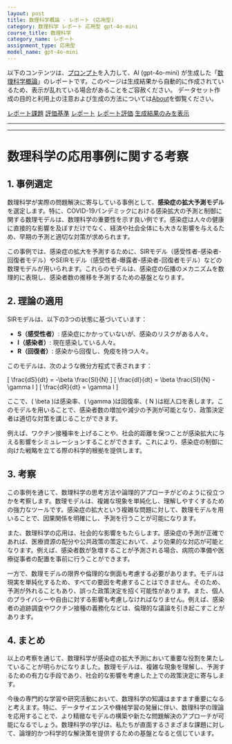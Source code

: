 ```yaml
---
layout: post
title: 数理科学概論 - レポート (応用型)
category: 数理科学 レポート 応用型 gpt-4o-mini
course_title: 数理科学
category_name: レポート
assignment_type: 応用型
model_name: gpt-4o-mini
---
```


以下のコンテンツは、[プロンプト](https://github.com/takedatoshiyuki/synthetic_assignments/tree/main/generated/数理科学/gpt-4o-mini/prompt_レポート-応用型.md)を入力して、AI (gpt-4o-mini) が生成した「[数理科学概論](/contents/数理科学/)」のレポートです。このページは生成結果から自動的に作成されているため、表示が乱れている場合があることをご容赦ください。
データセット作成の目的と利用上の注意および生成の方法については[About](/About)を御覧ください。

[レポート課題](../レポート課題-応用型)
[評価基準](../評価基準-応用型)
[レポート](../レポート-応用型)
[レポート評価](../レポート評価-応用型)
[生成結果のみを表示](https://github.com/takedatoshiyuki/synthetic_assignments/tree/main/generated/数理科学/gpt-4o-mini/レポート-応用型.md)
  

***
***
  
# 数理科学の応用事例に関する考察

## 1. 事例選定

数理科学が実際の問題解決に寄与している事例として、**感染症の拡大予測モデル**を選定します。特に、COVID-19パンデミックにおける感染拡大の予測と制御に関する数理モデルは、数理科学の重要性を示す良い例です。感染症は人々の健康に直接的な影響を及ぼすだけでなく、経済や社会全体にも大きな影響を与えるため、早期の予測と適切な対策が求められます。

この事例では、感染症の拡大を予測するために、SIRモデル（感受性者-感染者-回復者モデル）やSEIRモデル（感受性者-曝露者-感染者-回復者モデル）などの数理モデルが用いられます。これらのモデルは、感染症の伝播のメカニズムを数理的に表現し、感染者数の推移を予測するための基盤となります。

## 2. 理論の適用

SIRモデルは、以下の3つの状態に基づいています：

- **S（感受性者）**: 感染症にかかっていないが、感染のリスクがある人々。
- **I（感染者）**: 現在感染している人々。
- **R（回復者）**: 感染から回復し、免疫を持つ人々。

このモデルは、次のような微分方程式で表されます：

\[
\frac{dS}{dt} = -\beta \frac{SI}{N}
\]
\[
\frac{dI}{dt} = \beta \frac{SI}{N} - \gamma I
\]
\[
\frac{dR}{dt} = \gamma I
\]

ここで、\( \beta \)は感染率、\( \gamma \)は回復率、\( N \)は総人口を表します。このモデルを用いることで、感染者数の増加や減少の予測が可能となり、政策決定者は適切な対策を講じることができます。

例えば、ワクチン接種率を上げることや、社会的距離を保つことが感染拡大に与える影響をシミュレーションすることができます。これにより、感染症の制御に向けた戦略を立てる際の科学的根拠を提供します。

## 3. 考察

この事例を通じて、数理科学の思考方法や論理的アプローチがどのように役立つかを考察します。数理モデルは、複雑な現象を単純化し、理解しやすくするための強力なツールです。感染症の拡大という複雑な問題に対して、数理モデルを用いることで、因果関係を明確にし、予測を行うことが可能になります。

また、数理科学の応用は、社会的な影響をもたらします。感染症の予測が正確であれば、医療資源の配分や公共政策の策定において、より効果的な対応が可能となります。例えば、感染者数が急増することが予測される場合、病院の準備や医療従事者の配置を事前に行うことができます。

一方で、数理モデルの限界や倫理的な側面も考慮する必要があります。モデルは現実を単純化するため、すべての要因を考慮することはできません。そのため、予測が外れることもあり、誤った政策決定を招く可能性があります。また、個人のプライバシーや自由に対する影響も考慮しなければなりません。例えば、感染者の追跡調査やワクチン接種の義務化などは、倫理的な議論を引き起こすことがあります。

## 4. まとめ

以上の考察を通じて、数理科学が感染症の拡大予測において重要な役割を果たしていることが明らかになりました。数理モデルは、複雑な現象を理解し、予測するための有力な手段であり、社会的な影響を考慮した上での政策決定に寄与します。

今後の専門的な学習や研究活動において、数理科学の知識はますます重要になると考えます。特に、データサイエンスや機械学習の発展に伴い、数理科学の理論を応用することで、より精緻なモデルの構築や新たな問題解決のアプローチが可能になるでしょう。数理科学の学びは、私たちが直面するさまざまな課題に対して、論理的かつ科学的な解決策を提供するための基盤となると信じています。
